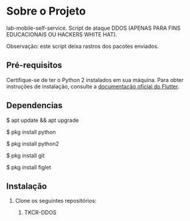 # Sobre o Projeto

lab-mobile-self-service. Script de ataque DDOS (APENAS PARA FINS EDUCACIONAIS OU HACKERS WHITE HAT).

Observação: este script deixa rastros dos pacotes enviados.

## Pré-requisitos

Certifique-se de ter o Python 2 instalados em sua máquina. Para obter instruções de instalação, consulte a [documentação oficial do Flutter](https://www.python.org/downloads/release/python-2718/).

## Dependencias

$ apt update && apt upgrade

$ pkg install python

$ pkg install python2

$ pkg install git

$ pkg install figlet

## Instalação

1. Clone os seguintes repositórios:
    
    1. TKCR-DDOS
